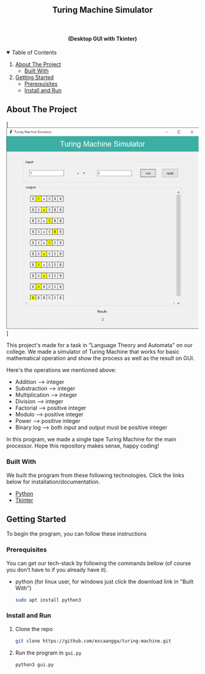 <!-- TITLE -->
<h2 align="center">Turing Machine Simulator</h2>
<br />
<h4 align="center">(Desktop GUI with Tkinter)</h4>

<!-- TABLE OF CONTENTS -->
<details open="open">
  <summary>Table of Contents</summary>
  <ol>
    <li>
      <a href="#about-the-project">About The Project</a>
      <ul>
        <li><a href="#built-with">Built With</a></li>
      </ul>
    </li>
    <li>
      <a href="#getting-started">Getting Started</a>
      <ul>
        <li><a href="#prerequisites">Prerequisites</a></li>
        <li><a href="#installation">Install and Run</a></li>
      </ul>
    </li>
  </ol>
</details>



<!-- ABOUT THE PROJECT -->
## About The Project

[![Turing Machine on GUI Screenshot][product-screenshot]]

This project's made for a task in "Language Theory and Automata" on our college. We made a simulator of Turing Machine 
that works for basic mathematical operation and show the process as well as the result on GUI.

Here's the operations we mentioned above:
* Addition --> integer
* Substraction --> integer
* Multiplication --> integer
* Division --> integer
* Factorial --> positive integer
* Modulo --> positive integer
* Power --> positive integer
* Binary log --> both input and output must be positive integer

In this program, we made a single tape Turing Machine for the main processor. Hope this repository makes sense, happy coding!

### Built With

We built the program from these following technologies. Click the links below for installation/documentation.
* [Python](https://www.python.org/downloads/)
* [Tkinter](https://docs.python.org/3/library/tkinter.html)



<!-- GETTING STARTED -->
## Getting Started

To begin the program, you can follow these instructions

### Prerequisites

You can get our tech-stack by following the commands bellow (of course you don't have to if you already have it).
* python (for linux user, for windows just click the download link in "Built With")
  ```sh
  sudo apt install python3
  ```

### Install and Run

1. Clone the repo
   ```sh
   git clone https://github.com/excaangga/turing-machine.git
   ```
2. Run the program in `gui.py`
   ```PY
   python3 gui.py
   ```



<!-- MARKDOWN LINKS & IMAGES -->
[product-screenshot]: images/screenshot.png
